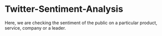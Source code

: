 # Twitter-Sentiment-Analysis
Here, we are checking the sentiment of the public on a particular product, service, company or a leader.
